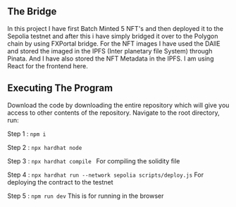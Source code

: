 ## The Bridge
In this project I have first Batch Minted 5 NFT's  and then deployed it to the Sepolia testnet and after this i have simply bridged it over to the Polygon chain by using FXPortal bridge.
For the NFT images I have used the DAllE and stored the imaged in the IPFS (Inter planetary file System) through Pinata.
And I have also stored the NFT Metadata in the IPFS.
I am using React for the frontend here. 


## Executing The Program
Download the code by downloading the entire repository which will give you access to other contents of the repository. Navigate to the root directory, run:

Step 1 : ``` npm i ```

Step 2 : ``` npx hardhat node ```

Step 3 : ``` npx hardhat compile  ```  For compiling the solidity file

Step 4 : ``` npx hardhat run --network sepolia scripts/deploy.js ``` For deploying the contract to the testnet

Step 5 : ``` npm run dev ```  This is for running in the browser

##
